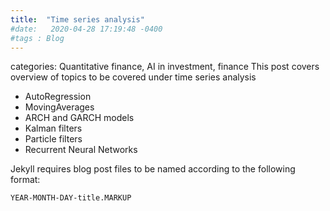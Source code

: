```yaml
---
title:  "Time series analysis"
#date:   2020-04-28 17:19:48 -0400
#tags : Blog
---
```


categories: Quantitative finance, AI in investment, finance
This post covers overview of topics to be covered under time series analysis
* AutoRegression
* MovingAverages
* ARCH and GARCH models
* Kalman filters
* Particle filters
* Recurrent Neural Networks



[Home]: https://harinipsamy.github.io/
[About]:   https://harinipsamy.github.io/about
[Contact]: https://harinipsamy.github.io/contact
[posts]: https://harinipsamy.github.io/posts

Jekyll requires blog post files to be named according to the following format:

`YEAR-MONTH-DAY-title.MARKUP`

